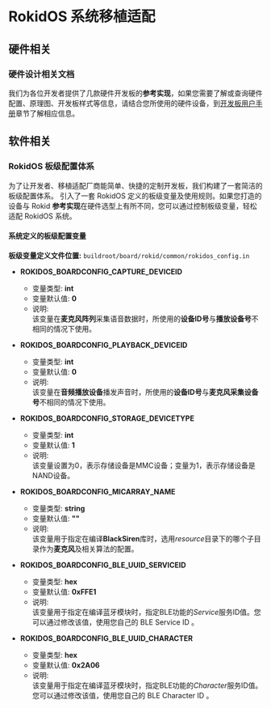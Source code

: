 # RokidOS 系统移植适配

## 硬件相关
### 硬件设计相关文档

我们为各位开发者提供了几款硬件开发板的**参考实现**，如果您需要了解或查询硬件配置、原理图、开发板样式等信息，请结合您所使用的硬件设备，到[开发板用户手册](../reference/dev_board/board_list.md)章节了解相应信息。

## 软件相关
### RokidOS 板级配置体系

为了让开发者、移植适配厂商能简单、快捷的定制开发板，我们构建了一套简洁的板级配置体系。
引入了一套 RokidOS 定义的板级变量及使用规则。如果您打造的设备与 Rokid **参考实现**在硬件选型上有所不同，您可以通过控制板级变量，轻松适配 RokidOS 系统。

#### 系统定义的板级配置变量

**板级变量定义文件位置:** ```buildroot/board/rokid/common/rokidos_config.in```

* **ROKIDOS_BOARDCONFIG_CAPTURE_DEVICEID** <br>
	* 变量类型: **int**<br>
	* 变量默认值: **0**<br>
	* 说明:<br>
		该变量在**麦克风阵列**采集语音数据时，所使用的**设备ID号**与**播放设备号**不相同的情况下使用。<br> 

* **ROKIDOS_BOARDCONFIG_PLAYBACK_DEVICEID**<br>
	* 变量类型: **int**<br>
	* 变量默认值: **0**<br>
	* 说明:<br>
		该变量在**音频播放设备**播发声音时，所使用的**设备ID号**与**麦克风采集设备号**不相同的情况下使用。<br>

* **ROKIDOS_BOARDCONFIG_STORAGE_DEVICETYPE**<br>
	* 变量类型: **int**<br>
	* 变量默认值: **1**<br>
	* 说明:<br>
		该变量设置为0，表示存储设备是MMC设备；变量为1，表示存储设备是NAND设备。<br>

* **ROKIDOS_BOARDCONFIG_MICARRAY_NAME**<br>
	* 变量类型: **string**<br>
	* 变量默认值: **""**<br>
	* 说明:<br>
		该变量用于指定在编译**BlackSiren**库时，选用*resource*目录下的哪个子目录作为**麦克风**及相关算法的配置。<br>

* **ROKIDOS_BOARDCONFIG_BLE_UUID_SERVICEID**<br>
	* 变量类型: **hex**<br>
	* 变量默认值: **0xFFE1**<br>
	* 说明:<br>
		该变量用于指定在编译蓝牙模块时，指定BLE功能的*Service*服务ID值。您可以通过修改该值，使用您自己的 BLE Service ID 。<br>

* **ROKIDOS_BOARDCONFIG_BLE_UUID_CHARACTER**<br>
	* 变量类型: **hex**<br>
	* 变量默认值: **0x2A06**<br>
	* 说明:<br>
		该变量用于指定在编译蓝牙模块时，指定BLE功能的*Character*服务ID值。您可以通过修改该值，使用您自己的 BLE Character ID 。<br>

